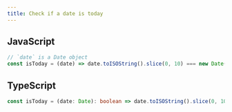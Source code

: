 ```yaml
---
title: Check if a date is today
---
```


## JavaScript
```js
// `date` is a Date object
const isToday = (date) => date.toISOString().slice(0, 10) === new Date().toISOString().slice(0, 10)
```

## TypeScript
```ts
const isToday = (date: Date): boolean => date.toISOString().slice(0, 10) === new Date().toISOString().slice(0, 10)
```
